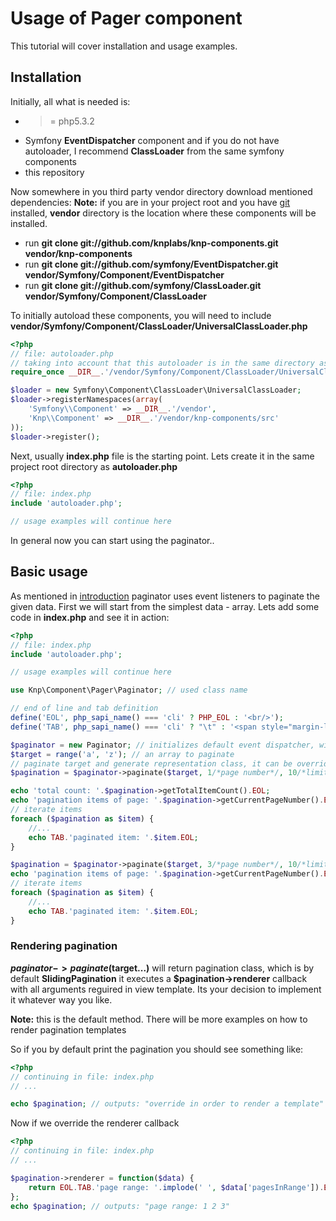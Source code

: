 # Usage of Pager component

This tutorial will cover installation and usage examples.

## Installation

Initially, all what is needed is:

- >= php5.3.2
- Symfony **EventDispatcher** component and if you do not have autoloader, I recommend
**ClassLoader** from the same symfony components
- this repository

Now somewhere in you third party vendor directory download mentioned dependencies:
**Note:** if you are in your project root and you have [git](http://help.github.com/set-up-git-redirect)
installed, **vendor** directory is the location where these components will be installed.

- run **git clone git://github.com/knplabs/knp-components.git vendor/knp-components**
- run **git clone git://github.com/symfony/EventDispatcher.git vendor/Symfony/Component/EventDispatcher**
- run **git clone git://github.com/symfony/ClassLoader.git vendor/Symfony/Component/ClassLoader**

To initially autoload these components, you will need to include
**vendor/Symfony/Component/ClassLoader/UniversalClassLoader.php**

``` php
<?php
// file: autoloader.php
// taking into account that this autoloader is in the same directory as vendor folder
require_once __DIR__.'/vendor/Symfony/Component/ClassLoader/UniversalClassLoader.php';

$loader = new Symfony\Component\ClassLoader\UniversalClassLoader;
$loader->registerNamespaces(array(
    'Symfony\\Component' => __DIR__.'/vendor',
    'Knp\\Component' => __DIR__.'/vendor/knp-components/src'
));
$loader->register();
```

Next, usually **index.php** file is the starting point. Lets create it in the same
project root directory as **autoloader.php**

``` php
<?php
// file: index.php
include 'autoloader.php';

// usage examples will continue here
```

In general now you can start using the paginator..

## Basic usage

As mentioned in [introduction](https://github.com/knplabs/knp-components/tree/master/doc/pager/intro.md)
paginator uses event listeners to paginate the given data. First we will start from the simplest data - array.
Lets add some code in **index.php** and see it in action:

``` php
<?php
// file: index.php
include 'autoloader.php';

// usage examples will continue here

use Knp\Component\Pager\Paginator; // used class name

// end of line and tab definition
define('EOL', php_sapi_name() === 'cli' ? PHP_EOL : '<br/>');
define('TAB', php_sapi_name() === 'cli' ? "\t" : '<span style="margin-left:25px"/>');

$paginator = new Paginator; // initializes default event dispatcher, with standard listeners
$target = range('a', 'z'); // an array to paginate
// paginate target and generate representation class, it can be overrided by event listener
$pagination = $paginator->paginate($target, 1/*page number*/, 10/*limit per page*/);

echo 'total count: '.$pagination->getTotalItemCount().EOL;
echo 'pagination items of page: '.$pagination->getCurrentPageNumber().EOL;
// iterate items
foreach ($pagination as $item) {
    //...
    echo TAB.'paginated item: '.$item.EOL;
}

$pagination = $paginator->paginate($target, 3/*page number*/, 10/*limit per page*/);
echo 'pagination items of page: '.$pagination->getCurrentPageNumber().EOL;
// iterate items
foreach ($pagination as $item) {
    //...
    echo TAB.'paginated item: '.$item.EOL;
}
```

### Rendering pagination

**$paginator->paginate($target...)** will return pagination class, which is by
default **SlidingPagination** it executes a **$pagination->renderer** callback
with all arguments reguired in view template. Its your decision to implement
it whatever way you like.

**Note:** this is the default method. There will be more examples on how to render pagination templates

So if you by default print the pagination you should see something like:

``` php
<?php
// continuing in file: index.php
// ...

echo $pagination; // outputs: "override in order to render a template"
```

Now if we override the renderer callback

``` php
<?php
// continuing in file: index.php
// ...

$pagination->renderer = function($data) {
    return EOL.TAB.'page range: '.implode(' ', $data['pagesInRange']).EOL;
};
echo $pagination; // outputs: "page range: 1 2 3"
```
